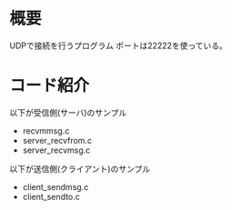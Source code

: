 # 概要
UDPで接続を行うプログラム
ポートは22222を使っている。

# コード紹介
以下が受信側(サーバ)のサンプル
- recvmmsg.c
- server_recvfrom.c
- server_recvmsg.c


以下が送信側(クライアント)のサンプル
- client_sendmsg.c 
-  client_sendto.c
